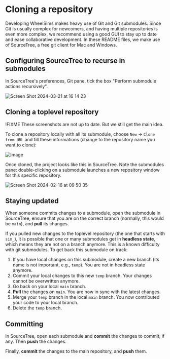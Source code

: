 # Cloning a repository

Developing WheelSims makes heavy use of Git and Git submodules. Since Git is usually complex for newcomers, and having multiple repositories is even more complex, we recommend using a good GUI to stay up to date and ease collaborative development. In these README files, we make use of SourceTree, a free git client for Mac and Windows.

## Configuring SourceTree to recurse in submodules

In SourceTree's preferences, Git pane, tick the box "Perform submodule actions recursively".

![Screen Shot 2024-03-21 at 16 14 23](https://github.com/WheelSims/wheelsims_doc/assets/34967663/47ad5c9c-622d-44c5-8715-bf5c17a2cba4)


## Cloning a toplevel repository

!FIXME These screenshots are not up to date. But we still get the main idea.

To clone a repository locally with all its submodule, choose `New` → `Clone from URL` and fill these informations (change to the repository name you want to clone):

![image](https://github.com/WheelSims/sim_generic_vr/assets/34967663/d9d2e243-29f7-4dea-994a-e5b46fa4fef7)

Once cloned, the project looks like this in SourceTree. Note the submodules pane: double-clicking on a submodule launches a new repository window for this specific repository.

![Screen Shot 2024-02-16 at 09 50 35](https://github.com/WheelSims/.github/assets/34967663/d60469de-92e6-4135-8061-1caa2177867d)

## Staying updated

When someone commits changes to a submodule, open the submodule in SourceTree, ensure that you are on the correct branch (normally, this would be `main`), and **pull** its changes.

If you pulled new changes to the toplevel repository (the one that starts with `sim_`), it is possible that one or many submodules get in **headless state**, which means they are not on a branch anymore. This is a known difficulty with git submodules. To get back this submodule on track:

1. If you have local changes on this submodule, create a new branch (its name is not important, e.g., `temp`). You are not in headless state anymore.
2. Commit your local changes to this new `temp` branch. Your changes cannot be overwritten anymore.
3. Go back on your local `main` branch.
4. **Pull** the changes on `main`. You are now in sync with the latest changes.
5. Merge your `temp` branch in the local `main` branch. You now contributed your code to your local branch.
6. Delete the `temp` branch.

## Committing

In SourceTree, open each submodule and **commit** the changes to commit, if any. Then **push** the changes.

Finally, **commit** the changes to the main repository, and **push** them.

